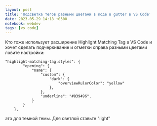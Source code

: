 ```yaml
---
layout: post
title: 'Подсветка тегов разными цветами в коде в gutter в VS Code'
date: 2023-05-29 14:18 +0300
notebook: webdev
tags: [vs code]
---
```

Кто тоже использует расширение Highlight Matching Tag в VS Code и хочет сделать подчеркивание и отметки справа разными цветами ловите настройки:
```
"highlight-matching-tag.styles": {
        "opening": {
            "name": {
                "custom": {
                    "dark": {
                        "overviewRulerColor": "yellow"
                    },
                },
                "underline": "#839496",
            }
        }
    },
```
это для темной темы. Для светлой ставьте "light"